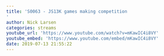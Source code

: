 ```yaml
---
title: 'S0063 - JS13K games making competition
'
author: Nick Larsen
categories: streams
youtube_url: 'https://www.youtube.com/watch?v=mKawIC4i8VY'
youtube_embed: 'https://www.youtube.com/embed/mKawIC4i8VY'
date: 2019-07-13 21:55:22
---
```


